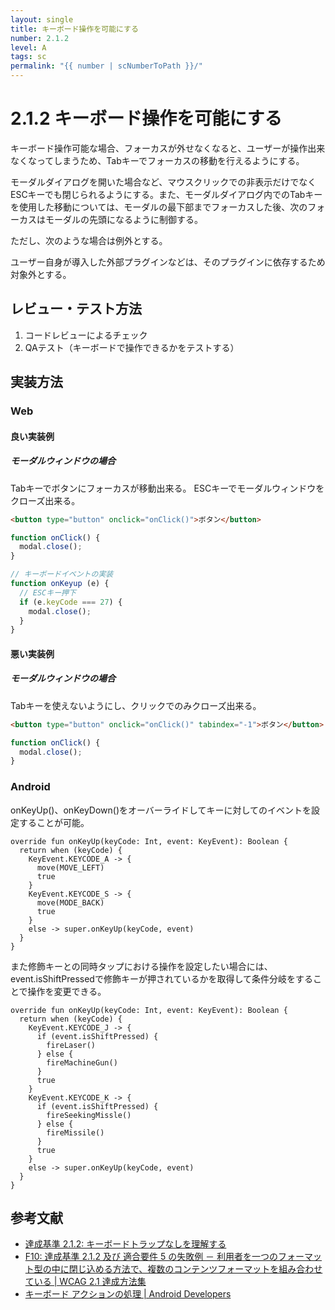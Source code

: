 ```yaml
---
layout: single
title: キーボード操作を可能にする
number: 2.1.2
level: A
tags: sc
permalink: "{{ number | scNumberToPath }}/"
---
```


# 2.1.2 キーボード操作を可能にする

キーボード操作可能な場合、フォーカスが外せなくなると、ユーザーが操作出来なくなってしまうため、Tabキーでフォーカスの移動を行えるようにする。

モーダルダイアログを開いた場合など、マウスクリックでの非表示だけでなくESCキーでも閉じられるようにする。また、モーダルダイアログ内でのTabキーを使用した移動については、モーダルの最下部までフォーカスした後、次のフォーカスはモーダルの先頭になるように制御する。

ただし、次のような場合は例外とする。

ユーザー自身が導入した外部プラグインなどは、そのプラグインに依存するため対象外とする。

## レビュー・テスト方法

1. コードレビューによるチェック
2. QAテスト（キーボードで操作できるかをテストする）

## 実装方法

### Web

#### 良い実装例

##### モーダルウィンドウの場合

Tabキーでボタンにフォーカスが移動出来る。
ESCキーでモーダルウィンドウをクローズ出来る。

```html
<button type="button" onclick="onClick()">ボタン</button>
```

```javascript
function onClick() {
  modal.close();
}

// キーボードイベントの実装
function onKeyup (e) {
  // ESCキー押下
  if (e.keyCode === 27) {
    modal.close();
  }
}
```

#### 悪い実装例

##### モーダルウィンドウの場合

Tabキーを使えないようにし、クリックでのみクローズ出来る。

```html
<button type="button" onclick="onClick()" tabindex="-1">ボタン</button>
```

```javascript
function onClick() {
  modal.close();
}
```

### Android

onKeyUp()、onKeyDown()をオーバーライドしてキーに対してのイベントを設定することが可能。

```
override fun onKeyUp(keyCode: Int, event: KeyEvent): Boolean {
  return when (keyCode) {
    KeyEvent.KEYCODE_A -> {
      move(MOVE_LEFT)
      true
    }
    KeyEvent.KEYCODE_S -> {
      move(MODE_BACK)
      true
    }
    else -> super.onKeyUp(keyCode, event)
  }
}
```

また修飾キーとの同時タップにおける操作を設定したい場合には、
event.isShiftPressedで修飾キーが押されているかを取得して条件分岐をすることで操作を変更できる。

```
override fun onKeyUp(keyCode: Int, event: KeyEvent): Boolean {
  return when (keyCode) {
    KeyEvent.KEYCODE_J -> {
      if (event.isShiftPressed) {
        fireLaser()
      } else {
        fireMachineGun()
      }
      true
    }
    KeyEvent.KEYCODE_K -> {
      if (event.isShiftPressed) {
        fireSeekingMissle()
      } else {
        fireMissile()
      }
      true
    }
    else -> super.onKeyUp(keyCode, event)
  }
}
```

## 参考文献

- [達成基準 2.1.2: キーボードトラップなしを理解する](https://waic.jp/docs/WCAG21/Understanding/no-keyboard-trap.html)
- [F10: 達成基準 2.1.2 及び 適合要件 5 の失敗例 － 利用者を一つのフォーマット型の中に閉じ込める方法で、複数のコンテンツフォーマットを組み合わせている | WCAG 2.1 達成方法集](https://waic.jp/docs/WCAG21/Techniques/failures/F10)
- [キーボード アクションの処理 | Android Developers](https://developer.android.com/training/keyboard-input/commands?hl=ja)
